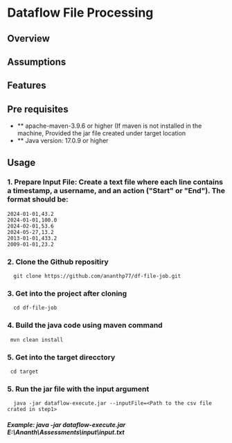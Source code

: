 # Dataflow File Processing

## Overview



## Assumptions


## Features



## Pre requisites
- ** apache-maven-3.9.6 or higher (If maven is not installed in the machine, Provided the jar file created under target location
- ** Java version: 17.0.9 or higher

## Usage

### 1. Prepare Input File: Create a text file where each line contains a timestamp, a username, and an action ("Start" or "End"). The format should be:
```
2024-01-01,43.2
2024-01-01,100.0
2024-02-01,53.6
2024-05-27,13.2
2013-01-01,433.2
2009-01-01,23.2
```
### 2. Clone the Github repositiry
      git clone https://github.com/ananthp77/df-file-job.git

### 3. Get into the project after cloning
      cd df-file-job

### 4. Build the java code using maven command
     mvn clean install
### 5. Get into the target direcctory
     cd target

### 5. Run the jar file with the input argument 
      java -jar dataflow-execute.jar --inputFile=<Path to the csv file crated in step1>

##### Example: java -jar dataflow-execute.jar E:\Ananth\Assessments\input\input.txt